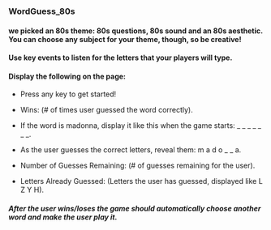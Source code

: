 ###  WordGuess_80s
#### we picked an 80s theme: 80s questions, 80s sound and an 80s aesthetic. You can choose any subject for your theme, though, so be creative!

#### Use key events to listen for the letters that your players will type.

#### Display the following on the page:


* Press any key to get started!


* Wins: (# of times user guessed the word correctly).


* If the word is madonna, display it like this when the game starts: _ _ _ _ _ _ _.


* As the user guesses the correct letters, reveal them: m a d o _  _ a.


* Number of Guesses Remaining: (# of guesses remaining for the user).


* Letters Already Guessed: (Letters the user has guessed, displayed like L Z Y H).


##### After the user wins/loses the game should automatically choose another word and make the user play it.
